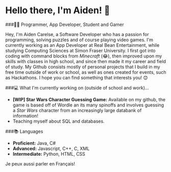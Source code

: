 # Hello there, I'm Aiden! 👋
###👨‍💻 Programmer, App Developer, Student and Gamer

Hey, I'm Aiden Carelse, a Software Developer who has a passion for programming, solving puzzles and of course playing video games. I'm currently working as an App Developer at Real Bean Entertainment, while studying Computing Sciences at Simon Fraser University. I first got into coding with command blocks from *Minecraft* (😂), then improved upon my skills with classes in high school, and since then made it my career and field of study. My Github consists mostly of personal projects that I build in my free time outside of work or school, as well as ones created for events, such as Hackathons. I hope you can find something that interests you! 😊

###💻 What I'm currently working on (outside of school and work)...
- **[WIP] Star Wars Character Guessing Game:** Available on my github, the game is based off of Wordle an its many spinoffs and involves guessing a *Star Wars* character from an increasingly large databank of information!
- Teaching myself about SQL and databases.

###📚 Languages
- **Proficient:** Java, C#
- **Advanced:** Javascript, C++, C, XML
- **Intermediate:** Python, HTML, CSS

Je peux aussi parler en Français!
<!--
**AidenCarelse/AidenCarelse** is a ✨ _special_ ✨ repository because its `README.md` (this file) appears on your GitHub profile.

Here are some ideas to get you started:

- 🔭 I’m currently working on ...
- 🌱 I’m currently learning ...
- 👯 I’m looking to collaborate on ...
- 🤔 I’m looking for help with ...
- 💬 Ask me about ...
- 📫 How to reach me: ...
- 😄 Pronouns: ...
- ⚡ Fun fact: ...
- also like sports, UI design, etc, areas of interest/study
-->
